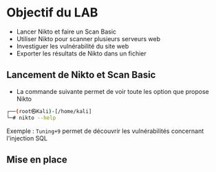 # Objectif du LAB

- Lancer Nikto et faire un Scan Basic
- Utiliser Nikto pour scanner plusieurs serveurs web
- Investiguer les vulnérabilité du site web
- Exporter les résultats de Nikto dans un fichier

## Lancement de Nikto et Scan Basic

- La commande suivante permet de voir toute les option que propose Nikto

```bash
┌──(root㉿Kali)-[/home/kali]
└─# nikto --help
```

Exemple : ```Tuning+9``` permet de découvrir les vulnérabilités concernant l'injection SQL

## Mise en place 